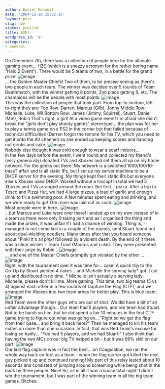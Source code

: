 ```yaml
---
author: Daniel Kennett
date: '2004-12-10 15:22:16'
layout: post
slug: h2e
status: publish
title: H2E!
wordpress_id: '9'
categories:
- General
---
```


On December 7th, there was a collection of people here for the ultimate
gaming event... H2E (which is a snazzy acronym for the rather boring
name "Halo 2 Event"). There would be 5 teams of two, in a battle for the
grand prize!
![image](http://danielkennett.org/pictures/h2e/gmc.jpg)
\
 ... the Golden Master Chiefs! Two of them, to be precise seeing as
there's two people in each team. The winner was decided over 5 rounds of
Team Deathmatch, with the winner getting 8 points, 2nd place getting 6,
etc. The champions will be the people with most points.
![image](http://danielkennett.org/pictures/h2e/group.jpg)
\
 This was the collection of people that took part. From top-to-bottom,
left-to-right they are: Top Row: Darren, Marcus (Gilb), Jonny Middle
Row: Michelle, Luke, Wil Bottom Row: James (Jimmy, Squirrel), Stuart,
Daniel (Me!), Robin That's right, a girl! At a video game event! I'm
afraid she didn't break the "girls don't play shooty games"
stereotype... the plan was for her to play a tennis game on a PS2 in the
corner but that failed because of technical difficulties (Darren forgot
the remote for his TV, which you need to get it onto the AV channel) so
she ended up keeping scores and handing out drinks and cake.
![image](http://danielkennett.org/pictures/h2e/michelle.jpg)\
Nobody else thought it was cold enough to wear a scarf indoors...
\
 In the few days before the event, I went round and collected my
friend's (very generously) donated TVs and Xboxes and set them all up on
my home network. For the geeks out there: My network is a switched
1000/100/10-baseT affair and is all static IPs, but I set up my server
machine to be a DHCP server for the evening. My things kept their static
IPs but everyone else's Xboxes used DHCP. Worked without a hiccup! In
total we had 5 Xboxes and TVs arranged around the room. But first...
pizza. After a trip to Tesco and Pizza Hut, we had 4 large pizzas, a
load of garlic and enough drink to fill a swimming pool. A few minutes
spent eating and drinking, and we were ready to go! The room was laid
out as such:
![image](http://danielkennett.org/pictures/h2e/room1.jpg)\
Most people were in
here...![image](http://danielkennett.org/pictures/h2e/room2.jpg)\
...but Marcus and Luke were over there!
I ended up on my own instead of in a team as there were only 9 taking
part and as I organised the thing and made the prizes, it was unfair if
I had a chance of winning. Thing is, I managed to not come last in a
couple of the rounds, until Stuart found out about dual-wielding
needlers. Many times after that you heard someone shout "Pink! It's all
*pink!* followed by a violent death. By the end of it there was a clear
winner - Team Trout (Marcus and Luke). They were presented with their
prize by Robin...
![image](http://danielkennett.org/pictures/h2e/winners.jpg)
\
 ... and one of the Master Chiefs promptly got violated by the other ...
![image](http://danielkennett.org/pictures/h2e/violated.jpg)
\
 Right, with the tournament over it was time for... cake! A quick trip
to the Co-Op by Stuart yielded 4 cakes... and Michelle the serving
lady\* got it cut up and distributed in no time. \* Michelle isn't
actually a serving lady. Michelle, please don't kill me. More gaming.
This time, two big teams (5 vs 4) against each other in a few rounds of
Capture the Flag (CTF), and we arranged the Xboxes into two team areas
for better play. This is blue team:
![image](http://danielkennett.org/pictures/h2e/blueteam.jpg)
\
 Red Team were the other guys who are out of shot. We did have a bit of
an unfair advantage though... Our team had 5 players, and red team had
Stuart. Not to be harsh on him, but he did spend a fair 10 minutes in
the first CTF game trying to figure out what was going on... "Right so
we get the flag from their base... and bring it back here?" Then he
managed to kill his team mates on more than one occasion. In fact, that
was Red Team's excuse for losing so badly... "You had 5 players, and we
had Stuart!" I also think that having the two MCs on our big TV helped a
bit - but it was 99% skill on our part!
![image](http://danielkennett.org/pictures/h2e/mc-tv.jpg)
\
 Our last flag capture was in fact the best... on Coagulation, we ran
the whole way back on foot as a team - when the flag carrier got killed
the next guy picked it up and continued running! My part of this relay
lasted about 10 seconds and consisted of jumping around screaming while
being shot in the back by three people. Nice! So, all in all it was a
successful night! I didn't win the tournament, but I was part of the
winning team in all the big team games. Bitches.
